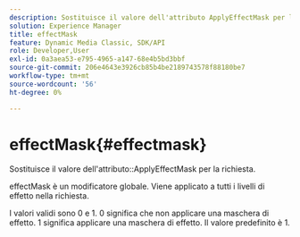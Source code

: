 ```yaml
---
description: Sostituisce il valore dell'attributo ApplyEffectMask per la richiesta.
solution: Experience Manager
title: effectMask
feature: Dynamic Media Classic, SDK/API
role: Developer,User
exl-id: 0a3aea53-e795-4965-a147-68e4b5bd3bbf
source-git-commit: 206e4643e3926cb85b4be2189743578f88180be7
workflow-type: tm+mt
source-wordcount: '56'
ht-degree: 0%

---
```


# effectMask{#effectmask}

Sostituisce il valore dell&#39;attributo::ApplyEffectMask per la richiesta.

effectMask è un modificatore globale. Viene applicato a tutti i livelli di effetto nella richiesta.

I valori validi sono 0 e 1. 0 significa che non applicare una maschera di effetto. 1 significa applicare una maschera di effetto. Il valore predefinito è 1.
